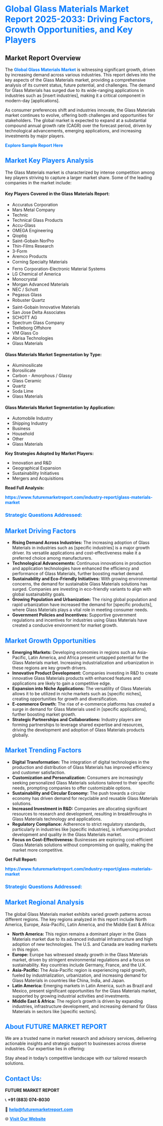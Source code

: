 <h1 style="color: #007BFF;">Global Glass Materials Market Report 2025-2033: Driving Factors, Growth Opportunities, and Key Players</h1>

<section id="overview">
<h2>Market Report Overview</h2>
<p>The <a href="https://www.futuremarketreport.com/industry-report/glass-materials-market" style="color: #007BFF; text-decoration: none;"><strong>Global Glass Materials Market</strong></a> is witnessing significant growth, driven by increasing demand across various industries. This report delves into the key aspects of the Glass Materials market, providing a comprehensive analysis of its current status, future potential, and challenges. The demand for Glass Materials has surged due to its wide-ranging applications in industries such as [insert industries], making it a critical component in modern-day [applications].</p>
<p>As consumer preferences shift and industries innovate, the Glass Materials market continues to evolve, offering both challenges and opportunities for stakeholders. The global market is expected to expand at a substantial compound annual growth rate (CAGR) over the forecast period, driven by technological advancements, emerging applications, and increasing investments by major players.</p>
</section>

<section id="overview">
<p><a href="https://www.futuremarketreport.com/request-sample/reportId=107278" style="color: #007BFF; text-decoration: none;"><strong>Explore Sample Report Here</strong></a></p>
</section>

<section id="key-players">
<h2 style="color: #007BFF;">Market Key Players Analysis</h2>
<p>The Glass Materials market is characterized by intense competition among key players striving to capture a larger market share. Some of the leading companies in the market include:</p>
<h4>Key Players Covered in the Glass Materials Report:</h4>
<ul><li>Accuratus Corporation</li><li>Mars Metal Company</li><li>Technic</li><li>Technical Glass Products</li><li>Accu-Glass</li><li>OMEGA Engineering</li><li>Qioptiq</li><li>Saint-Gobain NorPro</li><li>Thin-Films Research</li><li>3-Form</li><li>Aremco Products</li><li>Corning Specialty Materials</li><li>Ferro Corporation-Electronic Material Systems</li><li>LG Chemical of America</li><li>Monocrystal</li><li>Morgan Advanced Materials</li><li>NEC / Schott</li><li>Pegasus Glass</li><li>Robuster Quartz</li><li>Saint-Gobain Innovative Materials</li><li>San Jose Delta Associates</li><li>SCHOTT AG</li><li>Spectrum Glass Company</li><li>Trelleborg Offshore</li><li>VM Glass Co</li><li>Abrisa Technologies</li><li>Glass Materials</li></ul>
<h4>Glass Materials Market Segmentation by Type:</h4>
<ul><li>Aluminosilicate</li><li>Borosilicate</li><li>Carbon - Amorphous / Glassy</li><li>Glass Ceramic</li><li>Quartz</li><li>Soda Lime</li><li>Glass Materials</li></ul>

<h4>Glass Materials Market Segmentation by Application:</h4>
<ul><li>Automobile Industry</li><li>Shipping Industry</li><li>Business</li><li>Household</li><li>Other</li><li>Glass Materials</li></ul>
<p><strong>Key Strategies Adopted by Market Players:</strong></p>
<ul>
<li>Innovation and R&D</li>
<li>Geographical Expansion</li>
<li>Sustainability Initiatives</li>
<li>Mergers and Acquisitions</li>
</ul>
</section>

<section>
<p><strong>Read Full Analysis: </strong></p><a href="https://www.futuremarketreport.com/industry-report/glass-materials-market" style="color: #007BFF; text-decoration: none;"><strong>https://www.futuremarketreport.com/industry-report/glass-materials-market</strong></a>
<h3 style="color: #007BFF;">Strategic Questions Addressed:</h3>
</section>

<section id="driving-factors">
<h2 style="color: #007BFF;">Market Driving Factors</h2>
<ul>
<li><strong>Rising Demand Across Industries:</strong> The increasing adoption of Glass Materials in industries such as [specific industries] is a major growth driver. Its versatile applications and cost-effectiveness make it a preferred choice among manufacturers.</li>
<li><strong>Technological Advancements:</strong> Continuous innovations in production and application technologies have enhanced the efficiency and performance of Glass Materials, further boosting market demand.</li>
<li><strong>Sustainability and Eco-Friendly Initiatives:</strong> With growing environmental concerns, the demand for sustainable Glass Materials solutions has surged. Companies are investing in eco-friendly variants to align with global sustainability goals.</li>
<li><strong>Growing Population and Urbanization:</strong> The rising global population and rapid urbanization have increased the demand for [specific products], where Glass Materials plays a vital role in meeting consumer needs.</li>
<li><strong>Government Policies and Incentives:</strong> Supportive government regulations and incentives for industries using Glass Materials have created a conducive environment for market growth.</li>
</ul>
</section>

<section id="growth-opportunities">
<h2 style="color: #007BFF;">Market Growth Opportunities</h2>
<ul>
<li><strong>Emerging Markets:</strong> Developing economies in regions such as Asia-Pacific, Latin America, and Africa present untapped potential for the Glass Materials market. Increasing industrialization and urbanization in these regions are key growth drivers.</li>
<li><strong>Innovative Product Development:</strong> Companies investing in R&D to create innovative Glass Materials products with enhanced features and applications are likely to gain a competitive edge.</li>
<li><strong>Expansion into Niche Applications:</strong> The versatility of Glass Materials allows it to be utilized in niche markets such as [specific niches], creating opportunities for growth and diversification.</li>
<li><strong>E-commerce Growth:</strong> The rise of e-commerce platforms has created a surge in demand for Glass Materials used in [specific applications], further boosting market growth.</li>
<li><strong>Strategic Partnerships and Collaborations:</strong> Industry players are forming partnerships to leverage shared expertise and resources, driving the development and adoption of Glass Materials products globally.</li>
</ul>
</section>

<section id="trending-factors">
<h2 style="color: #007BFF;">Market Trending Factors</h2>
<ul>
<li><strong>Digital Transformation:</strong> The integration of digital technologies in the production and distribution of Glass Materials has improved efficiency and customer satisfaction.</li>
<li><strong>Customization and Personalization:</strong> Consumers are increasingly seeking personalized Glass Materials solutions tailored to their specific needs, prompting companies to offer customizable options.</li>
<li><strong>Sustainability and Circular Economy:</strong> The push towards a circular economy has driven demand for recyclable and reusable Glass Materials solutions.</li>
<li><strong>Increased Investment in R&D:</strong> Companies are allocating significant resources to research and development, resulting in breakthroughs in Glass Materials technology and applications.</li>
<li><strong>Regulatory Compliance:</strong> Adherence to strict regulatory standards, particularly in industries like [specific industries], is influencing product development and quality in the Glass Materials market.</li>
<li><strong>Focus on Cost-Effectiveness:</strong> Businesses are exploring cost-efficient Glass Materials solutions without compromising on quality, making the market more competitive.</li>
</ul>
</section>

<section>
<p><strong>Get Full Report: </strong></p><a href="https://www.futuremarketreport.com/industry-report/glass-materials-market" style="color: #007BFF; text-decoration: none;"><strong>https://www.futuremarketreport.com/industry-report/glass-materials-market</strong></a>
<h3 style="color: #007BFF;">Strategic Questions Addressed:</h3>
</section>


<section id="regional-analysis">
<h2 style="color: #007BFF;">Market Regional Analysis</h2>
<p>The global Glass Materials market exhibits varied growth patterns across different regions. The key regions analyzed in this report include North America, Europe, Asia-Pacific, Latin America, and the Middle East & Africa:</p>
<ul>
<li><strong>North America:</strong> This region remains a dominant player in the Glass Materials market due to its advanced industrial infrastructure and high adoption of new technologies. The U.S. and Canada are leading markets in this region.</li>
<li><strong>Europe:</strong> Europe has witnessed steady growth in the Glass Materials market, driven by stringent environmental regulations and a focus on sustainability. Key countries include Germany, France, and the U.K.</li>
<li><strong>Asia-Pacific:</strong> The Asia-Pacific region is experiencing rapid growth, fueled by industrialization, urbanization, and increasing demand for Glass Materials in countries like China, India, and Japan.</li>
<li><strong>Latin America:</strong> Emerging markets in Latin America, such as Brazil and Mexico, present significant opportunities for the Glass Materials market, supported by growing industrial activities and investments.</li>
<li><strong>Middle East & Africa:</strong> The region’s growth is driven by expanding industries, infrastructure development, and increasing demand for Glass Materials in sectors like [specific sectors].</li>
</ul>
</section>

<footer>
<h2 style="color: #007BFF;">About FUTURE MARKET REPORT</h2>
<p>We are a trusted name in market research and advisory services, delivering actionable insights and strategic support to businesses across diverse industries. Our expertise lies in offering:</p>

<p>Stay ahead in today’s competitive landscape with our tailored research solutions.</p>

<h2 style="color: #007BFF;">Contact Us:</h2>
<p><strong>FUTURE MARKET REPORT</strong></p>
<p>📞 <strong>+91 (883) 074-8030</strong></p>
<p>📧 <strong><a href="mailto:help@futuremarketreport.com" style="color: #007BFF;">help@futuremarketreport.com</a></strong></p>
<p>🌐 <strong><a href="https://www.futuremarketreport.com/" style="color: #007BFF;">Visit Our Website</a></strong></p>
</footer>